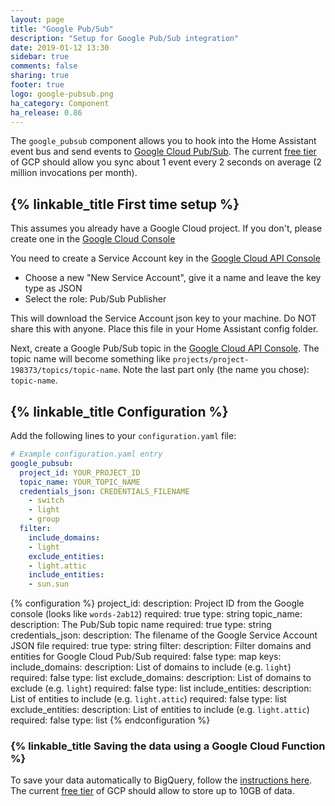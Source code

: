 ```yaml
---
layout: page
title: "Google Pub/Sub"
description: "Setup for Google Pub/Sub integration"
date: 2019-01-12 13:30
sidebar: true
comments: false
sharing: true
footer: true
logo: google-pubsub.png
ha_category: Component
ha_release: 0.86
---
```


The `google_pubsub` component allows you to hook into the Home Assistant event bus and send events to [Google Cloud Pub/Sub](https://cloud.google.com/pubsub/docs/overview). The current [free tier](https://cloud.google.com/free/) of GCP should allow you sync about 1 event every 2 seconds on average (2 million invocations per month).

## {% linkable_title First time setup %}

This assumes you already have a Google Cloud project. If you don't, please create one in the [Google Cloud Console](https://console.cloud.google.com/projectcreate)

You need to create a Service Account key in the [Google Cloud API Console](https://console.cloud.google.com/apis/credentials/serviceaccountkey)
- Choose a new "New Service Account", give it a name and leave the key type as JSON
- Select the role: Pub/Sub Publisher 

This will download the Service Account json key to your machine. Do NOT share this with anyone. Place this file in your Home Assistant config folder.

Next, create a Google Pub/Sub topic in the [Google Cloud API Console](https://console.cloud.google.com/cloudpubsub/topicList). The topic name will become something like `projects/project-198373/topics/topic-name`. Note the last part only (the name you chose): `topic-name`.


## {% linkable_title Configuration %}

Add the following lines to your `configuration.yaml` file:

```yaml
# Example configuration.yaml entry
google_pubsub:
  project_id: YOUR_PROJECT_ID
  topic_name: YOUR_TOPIC_NAME
  credentials_json: CREDENTIALS_FILENAME
    - switch
    - light
    - group
  filter:
    include_domains:
    - light
    exclude_entities:
    - light.attic
    include_entities:
    - sun.sun
```

{% configuration %}
project_id:
  description: Project ID from the Google console (looks like `words-2ab12`)
  required: true
  type: string
topic_name:
  description: The Pub/Sub topic name
  required: true
  type: string
credentials_json:
  description: The filename of the Google Service Account JSON file
  required: true
  type: string
filter:
  description: Filter domains and entities for Google Cloud Pub/Sub
  required: false
  type: map
  keys:
    include_domains:
      description: List of domains to include (e.g. `light`)
      required: false
      type: list
    exclude_domains:
      description: List of domains to exclude (e.g. `light`)
      required: false
      type: list
    include_entities:
      description: List of entities to include (e.g. `light.attic`)
      required: false
      type: list
    exclude_entities:
      description: List of entities to include (e.g. `light.attic`)
      required: false
      type: list
{% endconfiguration %}

### {% linkable_title Saving the data using a Google Cloud Function %}

To save your data automatically to BigQuery, follow the [instructions here](https://github.com/timvancann/home-assistant-pubsub-cloud-function). The current [free tier](https://cloud.google.com/free/) of GCP should allow to store up to 10GB of data.

